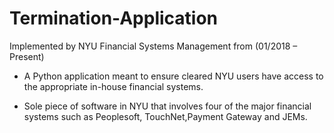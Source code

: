 # Termination-Application

Implemented by NYU Financial Systems Management from (01/2018 – Present)

- A Python application meant to ensure cleared NYU users have
access to the appropriate in-house financial systems.

- Sole piece of software in NYU that involves four of the major
financial systems such as Peoplesoft, TouchNet,Payment Gateway and JEMs.
